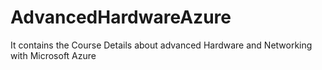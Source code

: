 # AdvancedHardwareAzure
It contains the Course Details about advanced Hardware and Networking with Microsoft Azure
